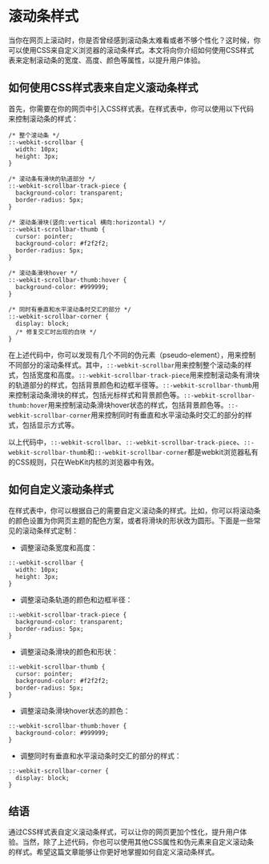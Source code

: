 # 滚动条样式

当你在网页上滚动时，你是否曾经感到滚动条太难看或者不够个性化？这时候，你可以使用CSS来自定义浏览器的滚动条样式。本文将向你介绍如何使用CSS样式表来定制滚动条的宽度、高度、颜色等属性，以提升用户体验。

## 如何使用CSS样式表来自定义滚动条样式

首先，你需要在你的网页中引入CSS样式表。在样式表中，你可以使用以下代码来控制滚动条的样式：

```
/* 整个滚动条 */
::-webkit-scrollbar {
  width: 10px;
  height: 3px;
}

/* 滚动条有滑块的轨道部分 */
::-webkit-scrollbar-track-piece {
  background-color: transparent;
  border-radius: 5px;
}

/* 滚动条滑块(竖向:vertical 横向:horizontal) */
::-webkit-scrollbar-thumb {
  cursor: pointer;
  background-color: #f2f2f2;
  border-radius: 5px;
}

/* 滚动条滑块hover */
::-webkit-scrollbar-thumb:hover {
  background-color: #999999;
}

/* 同时有垂直和水平滚动条时交汇的部分 */
::-webkit-scrollbar-corner {
  display: block;
  /* 修复交汇时出现的白块 */
}

```

在上述代码中，你可以发现有几个不同的伪元素（pseudo-element），用来控制不同部分的滚动条样式。其中，`::-webkit-scrollbar`用来控制整个滚动条的样式，包括宽度和高度。`::-webkit-scrollbar-track-piece`用来控制滚动条有滑块的轨道部分的样式，包括背景颜色和边框半径等。`::-webkit-scrollbar-thumb`用来控制滚动条滑块的样式，包括光标样式和背景颜色等。`::-webkit-scrollbar-thumb:hover`用来控制滚动条滑块hover状态的样式，包括背景颜色等。`::-webkit-scrollbar-corner`用来控制同时有垂直和水平滚动条时交汇的部分的样式，包括显示方式等。

以上代码中，`::-webkit-scrollbar`、`::-webkit-scrollbar-track-piece`、`::-webkit-scrollbar-thumb`和`::-webkit-scrollbar-corner`都是webkit浏览器私有的CSS规则，只在WebKit内核的浏览器中有效。

## 如何自定义滚动条样式

在样式表中，你可以根据自己的需要自定义滚动条的样式。比如，你可以将滚动条的颜色设置为你网页主题的配色方案，或者将滑块的形状改为圆形。下面是一些常见的滚动条样式定制：

- 调整滚动条宽度和高度：

```
::-webkit-scrollbar {
  width: 10px;
  height: 3px;
}

```

- 调整滚动条轨道的颜色和边框半径：

```
::-webkit-scrollbar-track-piece {
  background-color: transparent;
  border-radius: 5px;
}

```

- 调整滚动条滑块的颜色和形状：

```
::-webkit-scrollbar-thumb {
  cursor: pointer;
  background-color: #f2f2f2;
  border-radius: 5px;
}

```

- 调整滚动条滑块hover状态的颜色：

```
::-webkit-scrollbar-thumb:hover {
  background-color: #999999;
}

```

- 调整同时有垂直和水平滚动条时交汇的部分的样式：

```
::-webkit-scrollbar-corner {
  display: block;
}

```

## 结语

通过CSS样式表自定义滚动条样式，可以让你的网页更加个性化，提升用户体验。当然，除了上述代码，你也可以使用其他CSS属性和伪元素来自定义滚动条的样式。希望这篇文章能够让你更好地掌握如何自定义滚动条样式。